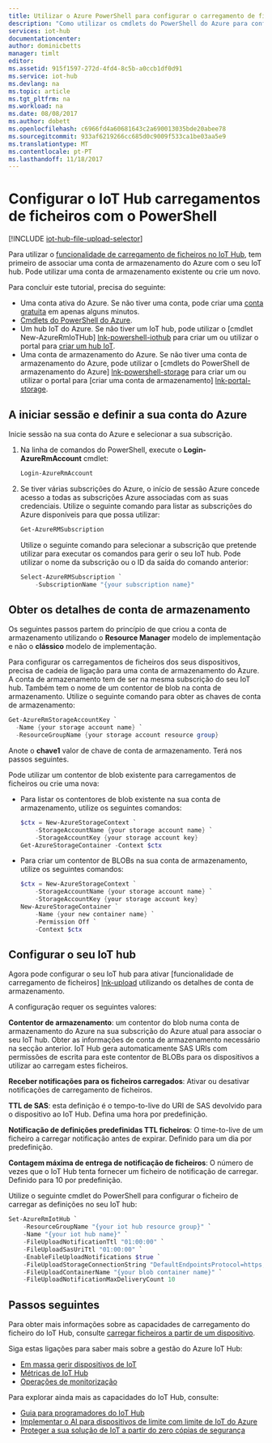 ```yaml
---
title: Utilizar o Azure PowerShell para configurar o carregamento de ficheiros | Microsoft Docs
description: "Como utilizar os cmdlets do PowerShell do Azure para configurar o seu IoT hub para ativar o ficheiro de carregamentos de dispositivos ligados. Inclui informações sobre como configurar o conta de armazenamento do Azure de destino."
services: iot-hub
documentationcenter: 
author: dominicbetts
manager: timlt
editor: 
ms.assetid: 915f1597-272d-4fd4-8c5b-a0ccb1df0d91
ms.service: iot-hub
ms.devlang: na
ms.topic: article
ms.tgt_pltfrm: na
ms.workload: na
ms.date: 08/08/2017
ms.author: dobett
ms.openlocfilehash: c6966fd4a60681643c2a690013035bde20abee78
ms.sourcegitcommit: 933af6219266cc685d0c9009f533ca1be03aa5e9
ms.translationtype: MT
ms.contentlocale: pt-PT
ms.lasthandoff: 11/18/2017
---
```

# <a name="configure-iot-hub-file-uploads-using-powershell"></a>Configurar o IoT Hub carregamentos de ficheiros com o PowerShell

[!INCLUDE [iot-hub-file-upload-selector](../../includes/iot-hub-file-upload-selector.md)]

Para utilizar o [funcionalidade de carregamento de ficheiros no IoT Hub][lnk-upload], tem primeiro de associar uma conta de armazenamento do Azure com o seu IoT hub. Pode utilizar uma conta de armazenamento existente ou crie um novo.

Para concluir este tutorial, precisa do seguinte:

* Uma conta ativa do Azure. Se não tiver uma conta, pode criar uma [conta gratuita][lnk-free-trial] em apenas alguns minutos.
* [Cmdlets do PowerShell do Azure][lnk-powershell-install].
* Um hub IoT do Azure. Se não tiver um IoT hub, pode utilizar o [cmdlet New-AzureRmIoTHub] [ lnk-powershell-iothub] para criar um ou utilizar o portal para [criar um hub IoT][lnk-portal-hub].
* Uma conta de armazenamento do Azure. Se não tiver uma conta de armazenamento do Azure, pode utilizar o [cmdlets do PowerShell de armazenamento do Azure] [ lnk-powershell-storage] para criar um ou utilizar o portal para [criar uma conta de armazenamento] [lnk-portal-storage].

## <a name="sign-in-and-set-your-azure-account"></a>A iniciar sessão e definir a sua conta do Azure

Inicie sessão na sua conta do Azure e selecionar a sua subscrição.

1. Na linha de comandos do PowerShell, execute o **Login-AzureRmAccount** cmdlet:

    ```powershell
    Login-AzureRmAccount
    ```

1. Se tiver várias subscrições do Azure, o início de sessão Azure concede acesso a todas as subscrições Azure associadas com as suas credenciais. Utilize o seguinte comando para listar as subscrições do Azure disponíveis para que possa utilizar:

    ```powershell
    Get-AzureRMSubscription
    ```

    Utilize o seguinte comando para selecionar a subscrição que pretende utilizar para executar os comandos para gerir o seu IoT hub. Pode utilizar o nome da subscrição ou o ID da saída do comando anterior:

    ```powershell
    Select-AzureRMSubscription `
        -SubscriptionName "{your subscription name}"
    ```

## <a name="retrieve-your-storage-account-details"></a>Obter os detalhes de conta de armazenamento

Os seguintes passos partem do princípio de que criou a conta de armazenamento utilizando o **Resource Manager** modelo de implementação e não o **clássico** modelo de implementação.

Para configurar os carregamentos de ficheiros dos seus dispositivos, precisa de cadeia de ligação para uma conta de armazenamento do Azure. A conta de armazenamento tem de ser na mesma subscrição do seu IoT hub. Também tem o nome de um contentor de blob na conta de armazenamento. Utilize o seguinte comando para obter as chaves de conta de armazenamento:

```powershell
Get-AzureRmStorageAccountKey `
  -Name {your storage account name} `
  -ResourceGroupName {your storage account resource group}
```

Anote o **chave1** valor de chave de conta de armazenamento. Terá nos passos seguintes.

Pode utilizar um contentor de blob existente para carregamentos de ficheiros ou crie uma nova:

* Para listar os contentores de blob existente na sua conta de armazenamento, utilize os seguintes comandos:

    ```powershell
    $ctx = New-AzureStorageContext `
        -StorageAccountName {your storage account name} `
        -StorageAccountKey {your storage account key}
    Get-AzureStorageContainer -Context $ctx
    ```

* Para criar um contentor de BLOBs na sua conta de armazenamento, utilize os seguintes comandos:

    ```powershell
    $ctx = New-AzureStorageContext `
        -StorageAccountName {your storage account name} `
        -StorageAccountKey {your storage account key}
    New-AzureStorageContainer `
        -Name {your new container name} `
        -Permission Off `
        -Context $ctx
    ```

## <a name="configure-your-iot-hub"></a>Configurar o seu IoT hub

Agora pode configurar o seu IoT hub para ativar [funcionalidade de carregamento de ficheiros] [ lnk-upload] utilizando os detalhes de conta de armazenamento.

A configuração requer os seguintes valores:

**Contentor de armazenamento**: um contentor do blob numa conta de armazenamento do Azure na sua subscrição do Azure atual para associar o seu IoT hub. Obter as informações de conta de armazenamento necessário na secção anterior. IoT Hub gera automaticamente SAS URIs com permissões de escrita para este contentor de BLOBs para os dispositivos a utilizar ao carregam estes ficheiros.

**Receber notificações para os ficheiros carregados**: Ativar ou desativar notificações de carregamento de ficheiros.

**TTL de SAS**: esta definição é o tempo-to-live do URI de SAS devolvido para o dispositivo ao IoT Hub. Defina uma hora por predefinição.

**Notificação de definições predefinidas TTL ficheiros**: O time-to-live de um ficheiro a carregar notificação antes de expirar. Definido para um dia por predefinição.

**Contagem máxima de entrega de notificação de ficheiros**: O número de vezes que o IoT Hub tenta fornecer um ficheiro de notificação de carregar. Definido para 10 por predefinição.

Utilize o seguinte cmdlet do PowerShell para configurar o ficheiro de carregar as definições no seu IoT hub:

```powershell
Set-AzureRmIotHub `
    -ResourceGroupName "{your iot hub resource group}" `
    -Name "{your iot hub name}" `
    -FileUploadNotificationTtl "01:00:00" `
    -FileUploadSasUriTtl "01:00:00" `
    -EnableFileUploadNotifications $true `
    -FileUploadStorageConnectionString "DefaultEndpointsProtocol=https;AccountName={your storage account name};AccountKey={your storage account key};EndpointSuffix=core.windows.net" `
    -FileUploadContainerName "{your blob container name}" `
    -FileUploadNotificationMaxDeliveryCount 10
```

## <a name="next-steps"></a>Passos seguintes

Para obter mais informações sobre as capacidades de carregamento do ficheiro do IoT Hub, consulte [carregar ficheiros a partir de um dispositivo][lnk-upload].

Siga estas ligações para saber mais sobre a gestão do Azure IoT Hub:

* [Em massa gerir dispositivos de IoT][lnk-bulk]
* [Métricas de IoT Hub][lnk-metrics]
* [Operações de monitorização][lnk-monitor]

Para explorar ainda mais as capacidades do IoT Hub, consulte:

* [Guia para programadores do IoT Hub][lnk-devguide]
* [Implementar o AI para dispositivos de limite com limite de IoT do Azure][lnk-iotedge]
* [Proteger a sua solução de IoT a partir do zero cópias de segurança][lnk-securing]

[lnk-upload]: iot-hub-devguide-file-upload.md

[lnk-bulk]: iot-hub-bulk-identity-mgmt.md
[lnk-metrics]: iot-hub-metrics.md
[lnk-monitor]: iot-hub-operations-monitoring.md

[lnk-devguide]: iot-hub-devguide.md
[lnk-iotedge]: ../iot-edge/tutorial-simulate-device-linux.md
[lnk-securing]: iot-hub-security-ground-up.md
[lnk-powershell-install]: https://docs.microsoft.com/powershell/azure/install-azurerm-ps
[lnk-powershell-storage]: https://docs.microsoft.com/powershell/module/azurerm.storage/
[lnk-powershell-iothub]: https://docs.microsoft.com/powershell/module/azurerm.iothub/new-azurermiothub
[lnk-portal-hub]: iot-hub-create-through-portal.md
[lnk-free-trial]: http://azure.microsoft.com/pricing/free-trial/
[lnk-portal-storage]:../storage/common/storage-create-storage-account.md